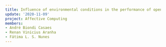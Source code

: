 ```yaml
---
title: Influence of environmental conditions in the performance of open-source software for facial expression recognition
update: '2020-11-09'
project: Affective Computing
members:
- André Biondi Casaes
- Renan Vinicius Aranha
- Fátima L. S. Nunes
---
```

